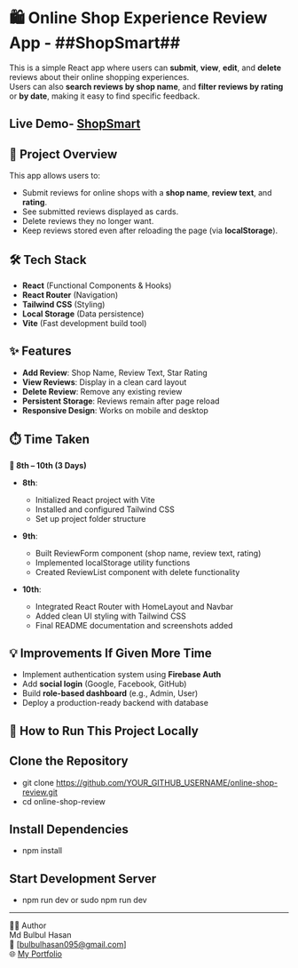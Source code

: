 # 🛍️ Online Shop Experience Review App - ##ShopSmart##

This is a simple React app where users can **submit**, **view**, **edit**, and **delete** reviews about their online shopping experiences.  
Users can also **search reviews by shop name**, and **filter reviews by rating** or **by date**, making it easy to find specific feedback.

## Live Demo- [ShopSmart](https://online-shop-review.vercel.app/)

## 📌 Project Overview
This app allows users to:
- Submit reviews for online shops with a **shop name**, **review text**, and **rating**.
- See submitted reviews displayed as cards.
- Delete reviews they no longer want.
- Keep reviews stored even after reloading the page (via **localStorage**).

## 🛠 Tech Stack
- **React** (Functional Components & Hooks)
- **React Router** (Navigation)
- **Tailwind CSS** (Styling)
- **Local Storage** (Data persistence)
- **Vite** (Fast development build tool)

## ✨ Features
- **Add Review**: Shop Name, Review Text, Star Rating
- **View Reviews**: Display in a clean card layout
- **Delete Review**: Remove any existing review
- **Persistent Storage**: Reviews remain after page reload
- **Responsive Design**: Works on mobile and desktop

## ⏱️ Time Taken
**📅 8th – 10th (3 Days)**

- **8th**:  
  - Initialized React project with Vite  
  - Installed and configured Tailwind CSS  
  - Set up project folder structure  

- **9th**:  
  - Built ReviewForm component (shop name, review text, rating)  
  - Implemented localStorage utility functions  
  - Created ReviewList component with delete functionality  

- **10th**:  
  - Integrated React Router with HomeLayout and Navbar  
  - Added clean UI styling with Tailwind CSS  
  - Final README documentation and screenshots added  

## 💡 Improvements If Given More Time

- Implement authentication system using **Firebase Auth**  
- Add **social login** (Google, Facebook, GitHub)  
- Build **role-based dashboard** (e.g., Admin, User)   
- Deploy a production-ready backend with database

## 🚀 How to Run This Project Locally

## Clone the Repository
- git clone https://github.com/YOUR_GITHUB_USERNAME/online-shop-review.git
- cd online-shop-review

## Install Dependencies
- npm install

## Start Development Server
- npm run dev or sudo npm run dev

---

👨‍💻 Author  
Md Bulbul Hasan  
📧 [bulbulhasan095@gmail.com]  
🌐 [My Portfolio](https://md-bulbul-hasan.vercel.app/)
